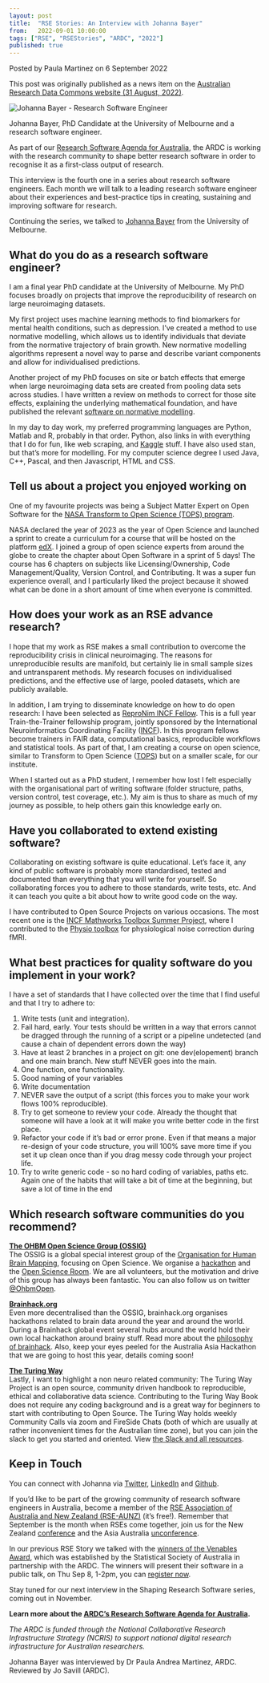 ```yaml
---
layout: post
title:  "RSE Stories: An Interview with Johanna Bayer"
from:   2022-09-01 10:00:00
tags: ["RSE", "RSEStories", "ARDC", "2022"]
published: true                     
---
```


Posted by Paula Martinez on 6 September 2022

This post was originally published as a news item on the [Australian Research Data Commons website (31 August, 2022)](https://ardc.edu.au/news/shaping-research-software-an-interview-with-johanna-bayer/).

![Johanna Bayer - Research Software Engineer]("/assests/2022-08-24_JBayer.jpg")

Johanna Bayer, PhD Candidate at the University of Melbourne and a research software engineer.

As part of our [Research Software Agenda for Australia](https://ardc.edu.au/collaborations/strategic-activities/a-research-software-agenda-for-australia/), the ARDC is working with the research community to shape better research software in order to recognise it as a first-class output of research.

This interview is the fourth one in a series about research software engineers. Each month we will talk to a leading research software engineer about their experiences and best-practice tips in creating, sustaining and improving software for research.

Continuing the series, we talked to [Johanna Bayer](https://findanexpert.unimelb.edu.au/profile/830223-johanna-bayer) from the University of Melbourne.

What do you do as a research software engineer?
-----------------------------------------------

I am a final year PhD candidate at the University of Melbourne. My PhD focuses broadly on projects that improve the reproducibility of research on large neuroimaging datasets.

My first project uses machine learning methods to find biomarkers for mental health conditions, such as depression. I’ve created a method to use normative modelling, which allows us to identify individuals that deviate from the normative trajectory of brain growth. New normative modelling algorithms represent a novel way to parse and describe variant components and allow for individualised predictions.

Another project of my PhD focuses on site or batch effects that emerge when large neuroimaging data sets are created from pooling data sets across studies. I have written a review on methods to correct for those site effects, explaining the underlying mathematical foundation, and have published the relevant [software on normative modelling](https://github.com/likeajumprope/Bayesian_normative_models).

In my day to day work, my preferred programming languages are Python, Matlab and R, probably in that order. Python, also links in with everything that I do for fun, like web scraping, and [Kaggle](https://www.kaggle.com/) stuff. I have also used stan, but that’s more for modelling. For my computer science degree I used Java, C++, Pascal, and then Javascript, HTML and CSS.

Tell us about a project you enjoyed working on
----------------------------------------------

One of my favourite projects was being a Subject Matter Expert on Open Software for the [NASA Transform to Open Science (TOPS) program](https://science.nasa.gov/open-science/transform-to-open-science).

NASA declared the year of 2023 as the year of Open Science and launched a sprint to create a curriculum for a course that will be hosted on the platform [edX](https://www.edx.org/). I joined a group of open science experts from around the globe to create the chapter about Open Software in a sprint of 5 days! The course has 6 chapters on subjects like Licensing/Ownership, Code Management/Quality, Version Control, and Contributing. It was a super fun experience overall, and I particularly liked the project because it showed what can be done in a short amount of time when everyone is committed.

How does your work as an RSE advance research?
----------------------------------------------

I hope that my work as RSE makes a small contribution to overcome the reproducibility crisis in clinical neuroimaging. The reasons for unreproducible results are manifold, but certainly lie in small sample sizes and untransparent methods. My research focuses on individualised predictions, and the effective use of large, pooled datasets, which are publicly available.

In addition, I am trying to disseminate knowledge on how to do open research: I have been selected as [ReproNim INCF Fellow](https://www.repronim.org/fellowship.html). This is a full year Train-the-Trainer fellowship program, jointly sponsored by the International Neuroinformatics Coordinating Facility ([INCF](https://youtu.be/teFJ_W6nVUY)). In this program fellows become trainers in FAIR data, computational basics, reproducible workflows and statistical tools. As part of that, I am creating a course on open science, similar to Transform to Open Science ([TOPS](https://science.nasa.gov/open-science/transform-to-open-science)) but on a smaller scale, for our institute.

When I started out as a PhD student, I remember how lost I felt especially with the organisational part of writing software (folder structure, paths, version control, test coverage, etc.). My aim is thus to share as much of my journey as possible, to help others gain this knowledge early on.

Have you collaborated to extend existing software?
--------------------------------------------------

Collaborating on existing software is quite educational. Let’s face it, any kind of public software is probably more standardised, tested and documented than everything that you will write for yourself. So collaborating forces you to adhere to those standards, write tests, etc. And it can teach you quite a bit about how to write good code on the way.

I have contributed to Open Source Projects on various occasions. The most recent one is the [INCF Mathworks Toolbox Summer Project](https://www.incf.org/blog/summer-project-collaboration-between-incf-and-mathworks), where I contributed to the [Physio toolbox](https://www.tnu.ethz.ch/en/software/tapas/documentations/physio-toolbox) for physiological noise correction during fMRI.

What best practices for quality software do you implement in your work?
-----------------------------------------------------------------------

I have a set of standards that I have collected over the time that I find useful and that I try to adhere to:

1.  Write tests (unit and integration).
2.  Fail hard, early. Your tests should be written in a way that errors cannot be dragged through the running of a script or a pipeline undetected (and cause a chain of dependent errors down the way)
3.  Have at least 2 branches in a project on git: one dev(elopement) branch and one main branch. New stuff NEVER goes into the main.
4.  One function, one functionality.
5.  Good naming of your variables
6.  Write documentation
7.  NEVER save the output of a script (this forces you to make your work flows 100% reproducible).
8.  Try to get someone to review your code. Already the thought that someone will have a look at it will make you write better code in the first place.
9.  Refactor your code if it’s bad or error prone. Even if that means a major re-design of your code structure, you will 100% save more time if you set it up clean once than if you drag messy code through your project life.
10.  Try to write generic code - so no hard coding of variables, paths etc. Again one of the habits that will take a bit of time at the beginning, but save a lot of time in the end

Which research software communities do you recommend?
-----------------------------------------------------

[**The OHBM Open Science Group (OSSIG)**](https://ossig.netlify.app/)  
The OSSIG is a global special interest group of the [Organisation for Human Brain Mapping](https://www.humanbrainmapping.org/i4a/pages/index.cfm?pageid=1), focusing on Open Science. We organise a [hackathon](https://ohbm.github.io/hackathon2022/) and the [Open Science Room](https://ohbm.github.io/osr2022/). We are all volunteers, but the motivation and drive of this group has always been fantastic. You can also follow us on twitter [@OhbmOpen](http://twitter.com/OHBMOPEN).

[**Brainhack.org**](https://brainhack.org/)  
Even more decentralised than the OSSIG, brainhack.org organises hackathons related to brain data around the year and around the world. During a Brainhack global event several hubs around the world hold their own local hackathon around brainy stuff. Read more about the [philosophy of brainhack](https://pubmed.ncbi.nlm.nih.gov/33932337/). Also, keep your eyes peeled for the Australia Asia Hackathon that we are going to host this year, details coming soon!

[**The Turing Way**](https://the-turing-way.netlify.app/welcome)  
Lastly, I want to highlight a non neuro related community: The Turing Way Project is an open source, community driven handbook to reproducible, ethical and collaborative data science. Contributing to the Turing Way Book does not require any coding background and is a great way for beginners to start with contributing to Open Source. The Turing Way holds weekly Community Calls via zoom and FireSide Chats (both of which are usually at rather inconvenient times for the Australian time zone), but you can join the slack to get you started and oriented. View [the Slack and all resources](https://hackmd.io/@turingway/demo-intro).

Keep in Touch
-------------

You can connect with Johanna via [Twitter](https://twitter.com/likeajumprope?lang=en), [LinkedIn](https://www.linkedin.com/in/johanna-bayer) and [Github](https://github.com/likeajumprope).

If you’d like to be part of the growing community of research software engineers in Australia, become a member of the [RSE Association of Australia and New Zealand (RSE-AUNZ)](https://rse-aunz.github.io/) (it’s free!). Remember that September is the month when RSEs come together, join us for the New Zealand [conference](https://www.rseconference.nz/) and the Asia Australia [unconference](https://rse-aunz.github.io/2022-Asia-Australia-unconference/).

In our previous RSE Story we talked with the [winners of the Venables Award](https://ardc.edu.au/news/shaping-research-software-interview-with-lydia-lucchesi-and-sam-nelson/), which was established by the Statistical Society of Australia in partnership with the ARDC. The winners will present their software in a public talk, on Thu Sep 8, 1-2pm, you can [register now](https://www.eventbrite.com.au/e/ssa-venables-award-winners-2022-seminar-tickets-407730612237).

Stay tuned for our next interview in the Shaping Research Software series, coming out in November.

**Learn more about the [ARDC’s Research Software Agenda for Australia](https://ardc.edu.au/collaborations/strategic-activities/a-research-software-agenda-for-australia/).**

_The ARDC is funded through the National Collaborative Research Infrastructure Strategy (NCRIS) to support national digital research infrastructure for Australian researchers._

Johanna Bayer was interviewed by Dr Paula Andrea Martinez, ARDC. Reviewed by Jo Savill (ARDC).
